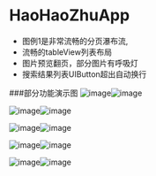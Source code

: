# HaoHaoZhuApp

* 图例1是非常流畅的分页瀑布流,
* 流畅的tableView列表布局
* 图片预览翻页，部分图片有呼吸灯
* 搜索结果列表UIButton超出自动换行

###部分功能演示图
![image](https://github.com/Brances/HaoHaoZhuApp/blob/master/preview/1.jpg)![image](https://github.com/Brances/HaoHaoZhuApp/blob/master/preview/1.jpg)

![image](https://github.com/Brances/HaoHaoZhuApp/blob/master/preview/2.jpg)![image](https://github.com/Brances/HaoHaoZhuApp/blob/master/preview/2.jpg)

![image](https://github.com/Brances/HaoHaoZhuApp/blob/master/preview/3.jpg)![image](https://github.com/Brances/HaoHaoZhuApp/blob/master/preview/3.jpg)

![image](https://github.com/Brances/HaoHaoZhuApp/blob/master/preview/4.jpg)![image](https://github.com/Brances/HaoHaoZhuApp/blob/master/preview/4.jpg)

![image](https://github.com/Brances/HaoHaoZhuApp/blob/master/preview/5.jpg)![image](https://github.com/Brances/HaoHaoZhuApp/blob/master/preview/5.jpg)

